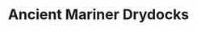 ---
title: "Ancient Mariner Drydocks"
url: /cheboygan/ancient-mariner-drydocks-east-state-street-2/
shop: storage rental
---